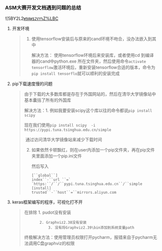 ### ASM大赛开发文档遇到问题的总结

![5BY2L2[`W9AW$2VY%`Z%LBC](C:\Users\JBuck\Desktop\ASM-traffic-light\5BY2L2[`W9AW$2VY%`Z%LBC.jpg)

1. 开发环境

   > 1. 使用tensorflow安装后与原来的cand环境不吻合，没办法嵌入到其中
   >
   >    解决方法： 使用tensorflow环境后来安装库，或者使用cd 到编译器的cand中python.exe 所在文件夹，然后使用命令`activate tensorflow`激活环境后，重新安装tensorflow合适的版本，命令为`pip install tensorflo`就可以顺利的安装完成

2. pip下载速度慢的问题

   > 由于下载的大多数库都是存在于外国网站的，然后在清华大学镜像站中基本囊括了所有的外国库
   >
   > 解决方法：1. 例如我要安装scipy这个库以往的命令都说`pip install scipy`
   >
   > ​                 现在我们使用`pip install scipy  -i https://pypi.tuna.tsinghua.edu.cn/simple`
   >
   > ​                 通过访问清华大学镜像站来减少下载时间
   >
   >    2. 如果依然卡顿飘红，则在user内添加一个pip文件夹，再在pip文件夹里面添加一个pip.ini文件
   >
   >       然后写入
   >
   >       ```
   >       [``global``]
   >       index``-``url ``=` `https:``/``/``pypi.tuna.tsinghua.edu.cn``/``simple
   >       [install]
   >       trusted``-``host``=``mirrors.aliyun.com
   >       ```



3. keras框架编写的程序，可视化打不开

   > 在排除 1. pudot没有安装 
   >
   > 			2. Graphviz2.38没有安装 
   >    			3. 没有将Graphviz2.39\bin添加到系统变量path
   >
   > 终极解决方法：使用管理员权限打开pycharm，报错来自于pycharm无法调用C盘graphviz的权限